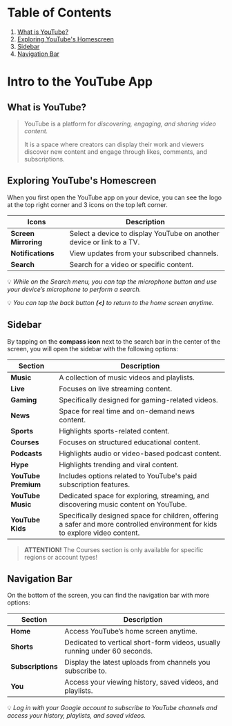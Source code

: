 # Table of Contents
1. [What is YouTube?](#what-is-youtube)
2. [Exploring YouTube's Homescreen](#exploring-youtubes-homescreen) 
3. [Sidebar](#sidebar)
4. [Navigation Bar](#navigation-bar)

# Intro to the YouTube App
## What is YouTube?
> YouTube is a platform for *discovering, engaging, and sharing video content.*
>
> It is a space where creators can display their work and viewers discover new content and engage through likes, comments, and subscriptions.

## Exploring YouTube's Homescreen
When you first open the YouTube app on your device, you can see the logo at the top right corner and 3 icons on the top left corner.

| **Icons** | **Description** |
 --- | ---
| **Screen Mirroring** | Select a device to display YouTube on another device or link to a TV. |
| **Notifications** | View updates from your subscribed channels. |
| **Search** | Search for a video or specific content. |

💡 *While on the Search menu, you can tap the microphone button and use your device’s microphone to perform a search.*

💡 *You can tap the back button **(<)** to return to the home screen anytime.*

## Sidebar
By tapping on the **compass icon** next to the search bar in the center of the screen, you will open the sidebar with the following options:

| **Section** | **Description** |
 --- | ---
| **Music** | A collection of music videos and playlists. |
| **Live** | Focuses on live streaming content. |
| **Gaming** | Specifically designed for gaming-related videos. |
| **News** | Space for real time and on-demand news content. |
| **Sports** | Highlights sports-related content. |
| **Courses** | Focuses on structured educational content. |
| **Podcasts** | Highlights audio or video-based podcast content. |
| **Hype** | Highlights trending and viral content. |
| **YouTube Premium** | Includes options related to YouTube's paid subscription features. |
| **YouTube Music** | Dedicated space for exploring, streaming, and discovering music content on YouTube. |
| **YouTube Kids** | Specifically designed space for children, offering a safer and more controlled environment for kids to explore video content. |
> **ATTENTION!** The Courses section is only available for specific regions or account types!


## Navigation Bar
On the bottom of the screen, you can find the navigation bar with more options:

| **Section** | **Description** |
 --- | ---
| **Home** | Access YouTube’s home screen anytime. |
| **Shorts** | Dedicated to vertical short-form videos, usually running under 60 seconds. |
| **Subscriptions** | Display the latest uploads from channels you subscribe to.  
| **You** | Access your viewing history, saved videos, and playlists. 

💡 *Log in with your Google account to subscribe to YouTube channels and access your history, playlists, and saved videos.* 
